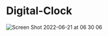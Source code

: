 # Digital-Clock

![Screen Shot 2022-06-21 at 06 30 06](https://user-images.githubusercontent.com/101603320/174716400-c9a15660-0313-40ee-88f2-85f61db9cafd.png)
